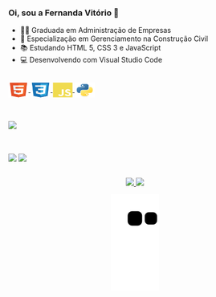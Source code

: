 ### Oi, sou a Fernanda Vitório 👋

- 👩‍🎓 Graduada em Administração de Empresas
- 🏡 Especialização em Gerenciamento na Construção Civil
- 📚 Estudando HTML 5, CSS 3 e JavaScript
- 💻 Desenvolvendo com Visual Studio Code

<br>

<div>
<a href="https://github.com/FeVitorio" </a> <img align="center" height="30" width="40"src="https://raw.githubusercontent.com/devicons/devicon/master/icons/html5/html5-original.svg"/>
<a href="https://github.com/FeVitorio" </a> <img align="center" height="30" width="40"src="https://raw.githubusercontent.com/devicons/devicon/master/icons/css3/css3-original.svg"/>
<a href="https://github.com/FeVitorio" </a> <img align="center" height="30" width="40"src="https://raw.githubusercontent.com/devicons/devicon/master/icons/javascript/javascript-plain.svg"/>
<img align="center" alt="Rafa-Python" height="30" width="40" src="https://raw.githubusercontent.com/devicons/devicon/master/icons/python/python-original.svg">

<br>

</div>

##
<br>

<div>
<img src="https://img.shields.io/badge/Visual_Studio_Code-0078D4?style=for-the-badge&logo=visual%20studio%20code&logoColor=white"/>
</div>

##
<br>

<div>
<a href = "mailto:fevitorio4@gmail.com"><img src="https://img.shields.io/badge/Gmail-D14836?style=for-the-badge&logo=gmail&logoColor=white"></a>
<a href="https://discord.com/channels/Fernanda Vitorio#6855"_blank"><img src="https://img.shields.io/badge/Discord-7289DA?style=for-the-badge&logo=discord&logoColor=white" target="_blank"></a>


</div>

##

<div align="center">
  <a href="https://github.com/fevitorio">
  <img height="150em" src="https://github-readme-stats.vercel.app/api?username=fevitorio&show_icons=true&theme=merko&include_all_commits=true&count_private=true"/>
  <img height="150em" src="https://github-readme-stats.vercel.app/api/top-langs/?username=fevitorio&layout=compact&langs_count=7&theme=merko"/>
  
  ![Snake animation](https://github.com/fevitorio/fevitorio/blob/output/github-contribution-grid-snake.svg)
  
</div>


